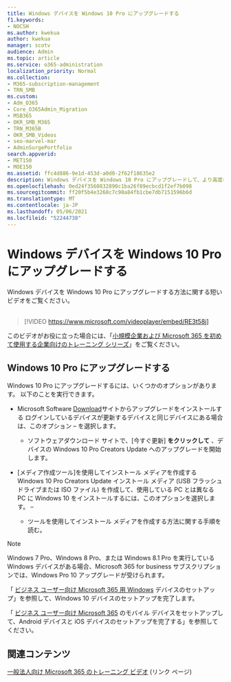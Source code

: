 ```yaml
---
title: Windows デバイスを Windows 10 Pro にアップグレードする
f1.keywords:
- NOCSH
ms.author: kwekua
author: kwekua
manager: scotv
audience: Admin
ms.topic: article
ms.service: o365-administration
localization_priority: Normal
ms.collection:
- M365-subscription-management
- TRN_SMB
ms.custom:
- Adm_O365
- Core_O365Admin_Migration
- MSB365
- OKR_SMB_M365
- TRN_M365B
- OKR_SMB_Videos
- seo-marvel-mar
- AdminSurgePortfolio
search.appverid:
- MET150
- MOE150
ms.assetid: ffc4d886-9e1d-453d-a0d0-2f62f18635e2
description: Windows デバイスを Windows 10 Pro にアップグレードして、より高度なセキュリティ機能とビジネス ネットワーク機能を利用する方法を確認します。
ms.openlocfilehash: 0ed24f3560832890c1ba26f89ecbcd1f2ef7b098
ms.sourcegitcommit: ff20f5b4e3268c7c98a84fb1cbe7db7151596b6d
ms.translationtype: MT
ms.contentlocale: ja-JP
ms.lasthandoff: 05/06/2021
ms.locfileid: "52244738"
---
```

# <a name="upgrade-windows-devices-to-windows-10-pro"></a>Windows デバイスを Windows 10 Pro にアップグレードする

Windows デバイスを Windows 10 Pro にアップグレードする方法に関する短いビデオをご覧ください。<br><br>

> [!VIDEO https://www.microsoft.com/videoplayer/embed/RE3t58j] 

このビデオがお役に立った場合には、「[小規模企業および Microsoft 365 を初めて使用する企業向けのトレーニング シリーズ](../business-video/index.yml)」をご覧ください。

## <a name="upgrade-to-windows-10-pro"></a>Windows 10 Pro にアップグレードする
  
Windows 10 Pro にアップグレードするには、いくつかのオプションがあります。 以下のことを実行できます。
    
- Microsoft Software [Download](https://go.microsoft.com/fwlink/?LinkID=836951 )サイトからアップグレードをインストールする ログインしているデバイスが更新するデバイスと同じデバイスにある場合は、このオプション &ndash; を選択します。 

    - ソフトウェアダウンロード サイトで、[今すぐ更新] **をクリックして** 、デバイスの Windows 10 Pro Creators Update へのアップグレードを開始します。 
    
- [メディア作成ツール][](https://go.microsoft.com/fwlink/?LinkID=836960)を使用してインストール メディアを作成する Windows 10 Pro Creators Update インストール メディア (USB フラッシュ ドライブまたは ISO ファイル) を作成して、使用している PC とは異なる PC に Windows 10 をインストールするには、このオプションを選択します。 &ndash;

    - ツールを使用してインストール メディアを作成する方法に関する手順を読む。 

> [!NOTE]
> Windows 7 Pro、Windows 8 Pro、または Windows 8.1 Pro を実行している Windows デバイスがある場合、Microsoft 365 for business サブスクリプションでは、Windows Pro 10 アップグレードが受けられます。
    
「 [ビジネス ユーザー向け Microsoft 365 用 Windows](set-up-windows-devices.md) デバイスのセットアップ」を参照して、Windows 10 デバイスのセットアップを完了します。 
  
「 [ビジネス ユーザー向け Microsoft 365](set-up-mobile-devices.md) のモバイル デバイスをセットアップして、Android デバイスと iOS デバイスのセットアップを完了する」を参照してください。 
  
## <a name="related-content"></a>関連コンテンツ

[一般法人向け Microsoft 365 のトレーニング ビデオ](../business-video/index.yml) (リンク ページ)
